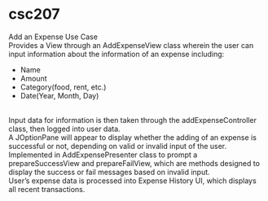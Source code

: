 # csc207

Add an Expense Use Case <br />
Provides a View through an AddExpenseView class wherein the user can input information about the information of an expense including: <br />
- Name <br />
- Amount <br />
- Category(food, rent, etc.) <br />
- Date(Year, Month, Day) <br />
<br />
Input data for information is then taken through the addExpenseController class, then logged into user data. <br />
A JOptionPane will appear to display whether the adding of an expense is successful or not, depending on valid or invalid input of the user. <br />
Implemented in AddExpensePresenter class to prompt a prepareSuccessView and prepareFailView, which are methods designed to display the success or fail messages based on invalid input. <br />
User’s expense data is processed into Expense History UI, which displays all recent transactions. <br />
